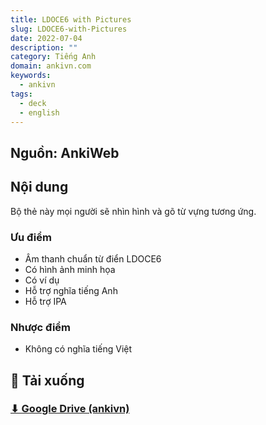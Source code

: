 ```yaml
---
title: LDOCE6 with Pictures
slug: LDOCE6-with-Pictures
date: 2022-07-04
description: ""
category: Tiếng Anh
domain: ankivn.com
keywords:
  - ankivn
tags:
  - deck
  - english
---
```


<!--truncate-->

## Nguồn: AnkiWeb

## Nội dung

Bộ thẻ này mọi người sẽ nhìn hình và gõ từ vựng tương ứng.

### Ưu điểm

- Âm thanh chuẩn từ điển LDOCE6
- Có hình ảnh minh họa
- Có ví dụ
- Hỗ trợ nghĩa tiếng Anh
- Hỗ trợ IPA

### Nhược điểm

- Không có nghĩa tiếng Việt

## 📗 Tải xuống

### [⬇ Google Drive (ankivn)](https://drive.google.com/drive/folders/1B8AXs1bRlMKrbyZssXXiV9iBm88I0-kF?usp=sharing)
